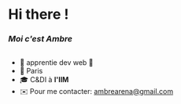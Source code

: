 # Hi there ! 
*<h3> Moi c'est Ambre </h3>*
## 
 - 🌱 apprentie dev web 🌱
 - 📍 Paris
 - 🎓 C&DI à __l'IIM__
 - ✉️ Pour me contacter: ambrearena@gmail.com
##  

 

<!---
aarena18/aarena18 is a ✨ special ✨ repository because its `README.md` (this file) appears on your GitHub profile.
You can click the Preview link to take a look at your changes.
--->
